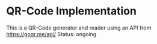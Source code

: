 # QR-Code Implementation
This is a QR-Code generator and reader using an API from https://goqr.me/api/ 
Status: ongoing
